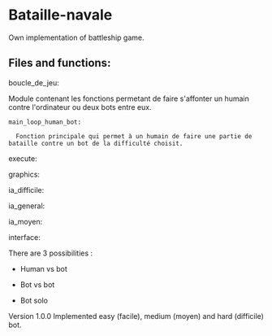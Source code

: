 # Bataille-navale
Own implementation of battleship game.

## Files and functions:
boucle_de_jeu:

  Module contenant les fonctions permetant de faire s'affonter un humain contre l'ordinateur ou deux bots entre eux.

    main_loop_human_bot:

      Fonction principale qui permet à un humain de faire une partie de bataille contre un bot de la difficulté choisit.
    

execute:


graphics:


ia_difficile:


ia_general:


ia_moyen:


interface:




There are 3 possibilities :

  - Human vs bot

  - Bot vs bot

  - Bot solo

Version 1.0.0
Implemented easy (facile), medium (moyen) and hard (difficile) bot.







